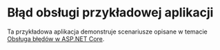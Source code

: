 # <a name="error-handling-sample-application"></a>Błąd obsługi przykładowej aplikacji

Ta przykładowa aplikacja demonstruje scenariusze opisane w temacie [Obsługa błędów w ASP.NET Core](https://docs.microsoft.com/aspnet/core/fundamentals/error-handling).
